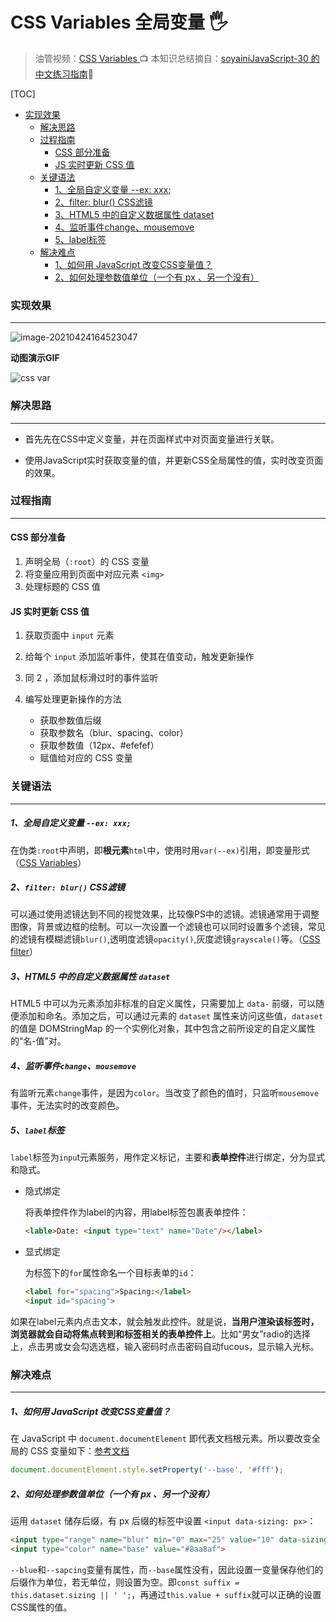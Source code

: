 # CSS Variables 全局变量 🖐

>  油管视频：[CSS Variables ](https://www.youtube.com/watch?v=AHLNzv13c2I&list=PLu8EoSxDXHP6CGK4YVJhL_VWetA865GOH&index=4)📺
> 本知识总结摘自：[soyainiJavaScript-30 的中文练习指南](https://github.com/soyaine/JavaScript30)🦥

[TOC]

 * [实现效果](#实现效果)
    * [解决思路](#解决思路)
    * [过程指南](#过程指南)
      * [CSS 部分准备](#css-部分准备)
      * [JS 实时更新 CSS 值](#js-实时更新-css-值)
    * [关键语法](#关键语法)
        * [1、全局自定义变量 \-\-ex: xxx;](#1全局自定义变量---ex-xxx)
        * [2、filter: blur() CSS滤镜](#2filter-blur-css滤镜)
        * [3、HTML5 中的自定义数据属性 dataset](#3html5-中的自定义数据属性-dataset)
        * [4、监听事件change、mousemove](#4监听事件changemousemove)
        * [5、label标签](#5label标签)
    * [解决难点](#解决难点)
        * [1、如何用 JavaScript 改变CSS变量值？](#1如何用-javascript-改变css变量值)
        * [2、如何处理参数值单位（一个有 px 、另一个没有）](#2如何处理参数值单位一个有-px-另一个没有)

### 实现效果

------



![image-20210424164523047](https://picgo-bed-1305701422.cos.ap-shanghai.myqcloud.com/picgo/20210424164530.png)

**动图演示GIF**

![css var](https://picgo-bed-1305701422.cos.ap-shanghai.myqcloud.com/picgo/20210424164700_D03_CSS_Var.gif)

### 解决思路

---

- 首先先在CSS中定义变量，并在页面样式中对页面变量进行关联。

- 使用JavaScript实时获取变量的值，并更新CSS全局属性的值，实时改变页面的效果。

  

### 过程指南

---

#### CSS 部分准备

1. 声明全局（`:root`）的 CSS 变量
2. 将变量应用到页面中对应元素 `<img>`
3. 处理标题的 CSS 值

#### JS 实时更新 CSS 值

1. 获取页面中 `input` 元素

2. 给每个 `input` 添加监听事件，使其在值变动，触发更新操作

3. 同 2 ，添加鼠标滑过时的事件监听

4. 编写处理更新操作的方法

   + 获取参数值后缀

   - 获取参数名（blur、spacing、color）
   - 获取参数值（12px、#efefef）
   - 赋值给对应的 CSS 变量

### 关键语法

---

##### 1、全局自定义变量 `--ex: xxx;`

在伪类`:root`中声明，即**根元素**`html`中，使用时用`var(--ex)`引用，即变量形式（[CSS Variables](https://developer.mozilla.org/zh-CN/docs/Web/CSS/Using_CSS_custom_properties)）

##### 2、`filter: blur()` CSS滤镜

可以通过使用滤镜达到不同的视觉效果，比较像PS中的滤镜。滤镜通常用于调整图像，背景或边框的绘制。可以一次设置一个滤镜也可以同时设置多个滤镜，常见的滤镜有模糊滤镜`blur()`,透明度滤镜`opacity()`,灰度滤镜`grayscale()`等。（[CSS filter](https://developer.mozilla.org/en-US/docs/Web/CSS/filter)）

##### 3、HTML5 中的自定义数据属性 `dataset`

HTML5 中可以为元素添加非标准的自定义属性，只需要加上 `data-` 前缀，可以随便添加和命名。添加之后，可以通过元素的 `dataset` 属性来访问这些值，`dataset` 的值是 DOMStringMap 的一个实例化对象，其中包含之前所设定的自定义属性的“名-值”对。

##### 4、监听事件`change`、`mousemove`

有监听元素`change`事件，是因为`color`。当改变了颜色的值时，只监听`mousemove`事件，无法实时的改变颜色。

##### 5、`label`标签

`label`标签为`inpu`t元素服务，用作定义标记，主要和**表单控件**进行绑定，分为显式和隐式。

+ 隐式绑定

  将表单控件作为label的内容，用label标签包裹表单控件：

  ```html
  <lable>Date: <input type="text" name="Date"/></label>
  ```

+ 显式绑定

  为标签下的`for`属性命名一个目标表单的`id`：

  ```html
  <label for="spacing">Spacing:</label>
  <input id="spacing">
  ```

如果在label元素内点击文本，就会触发此控件。就是说，**当用户渲染该标签时，浏览器就会自动将焦点转到和标签相关的表单控件上**。比如“男女”radio的选择上，点击男或女会勾选选框，输入密码时点击密码自动fucous，显示输入光标。

### 解决难点

---

##### 1、如何用 JavaScript 改变CSS变量值？

在 JavaScript 中 `document.documentElement` 即代表文档根元素。所以要改变全局的 CSS 变量如下：[参考文档](https://developer.mozilla.org/en/docs/Web/API/Document/documentElement)

```js
document.documentElement.style.setProperty('--base', '#fff');
```

##### 2、如何处理参数值单位（一个有 px 、另一个没有）

运用 `dataset` 储存后缀，有 px 后缀的标签中设置 `<input data-sizing: px>`：

```html
<input type="range" name="blur" min="0" max="25" value="10" data-sizing="px">
<input type="color" name="base" value="#8aa8af">
```

`--blue`和`--sapcing`变量有属性，而`--base`属性没有，因此设置一变量保存他们的后缀作为单位，若无单位，则设置为空。即`const suffix = this.dataset.sizing || ' ';`，再通过`this.value + suffix`就可以正确的设置CSS属性的值。